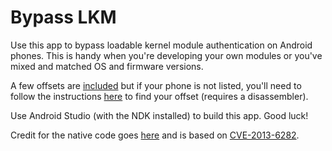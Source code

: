 # Bypass LKM
Use this app to bypass loadable kernel module authentication on Android phones.  This is handy when you're developing your own modules or you've mixed and matched OS and firmware versions.

A few offsets are [included](https://github.com/asm/bypasslkm/blob/master/app/src/main/jni/bypasslkm.c#L23-L28) but if your phone is not listed, you'll need to follow the instructions [here](http://forum.xda-developers.com/showthread.php?t=2578566) to find your offset (requires a disassembler).

Use Android Studio (with the NDK installed) to build this app.  Good luck!

Credit for the native code goes [here](https://github.com/jeboo/bypasslkm) and is based on [CVE-2013-6282](https://web.nvd.nist.gov/view/vuln/detail?vulnId=CVE-2013-6282).

